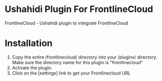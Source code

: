 Ushahidi Plugin For FrontlineCloud
===============

FrontlineCloud - Ushahidi plugin to integrate FrontlineCloud

Installation
============
1. Copy the entire /frontlinecloud/ directory into your /plugins/ directory. Make sure the directory name for this plugin is "frontlinecloud"
2. Activate the plugin.
3. Click on the [settings] link to get your Frontlinecloud URL


